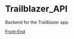 # Trailblazer_API
Backend for the Trailblazer app.

[Front-End](https://github.com/nicholascrandall/Trailblazer)
